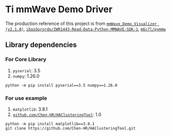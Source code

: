 # Ti mmWave Demo Driver

The production reference of this project is from [`mmWave_Demo_Visualizer (v2.1.0)`](https://dev.ti.com/gallery/view/mmwave/mmWave_Demo_Visualizer/ver/2.1.0/), [`ibaiGorordo/IWR1443-Read-Data-Python-MMWAVE-SDK-1`](https://github.com/ibaiGorordo/IWR1443-Read-Data-Python-MMWAVE-SDK-1), [`m6c7l/pymmw`](https://github.com/m6c7l/pymmw)

## Library dependencies

### For Core Library

1. `pyserial`: 3.5
2. `numpy`: 1.26.0

```cli
python -m pip install pyserial==3.5 numpy==1.26.0
```

### For use example

1. `matplotlib`: 3.8.1
2. [`github.com/Chen-HR/HAClusteringTool`](https://github.com/Chen-HR/HAClusteringTool): 1.0

```cli
python -m pip install matplotlib==3.8.1
git clone https://github.com/Chen-HR/HAClusteringTool.git
```
